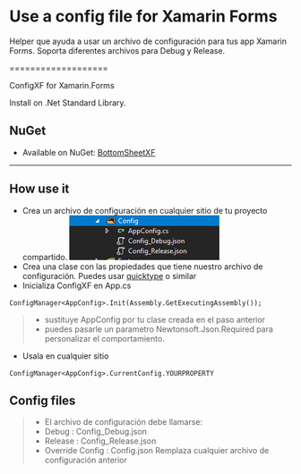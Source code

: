 # Use a config file for Xamarin Forms

Helper que ayuda a usar un archivo de configuración para tus app Xamarin Forms. Soporta diferentes archivos para Debug y Release.

 ===================


ConfigXF for Xamarin.Forms

Install on .Net Standard Library.

## NuGet
* Available on NuGet: [BottomSheetXF](https://www.nuget.org/packages/ConfigXF/)

----------

How use it
-------------

* Crea un archivo de configuración en cualquier sitio de tu proyecto compartido.
![Config files](images/configfiles.png)
* Crea una clase con las propiedades que tiene nuestro archivo de configuración. Puedes usar [quicktype](https://quicktype.io/csharp/) o similar
* Inicializa ConfigXF en App.cs 
```
ConfigManager<AppConfig>.Init(Assembly.GetExecutingAssembly());
```
> - sustituye AppConfig por tu clase creada en el paso anterior
> - puedes pasarle un parametro Newtonsoft.Json.Required para personalizar el comportamiento.
* Usala en cualquier sitio 
```
ConfigManager<AppConfig>.CurrentConfig.YOURPROPERTY
```



## Config files
> - El archivo de configuración debe llamarse:
> - Debug : Config_Debug.json
> - Release : Config_Release.json
> - Override Config : Config.json Remplaza cualquier archivo de configuración anterior
